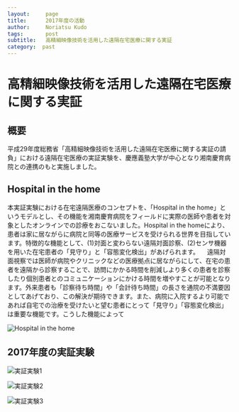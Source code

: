 ```yaml
---
layout:     page
title:      2017年度の活動
author:     Noriatsu Kudo
tags: 		post 
subtitle:  	高精細映像技術を活用した遠隔在宅医療に関する実証
category:  past
---
```

<!-- Start Writing Below in Markdown -->
# 高精細映像技術を活用した遠隔在宅医療に関する実証
## 概要
平成29年度総務省「高精細映像技術を活用した遠隔在宅医療に関する実証の請負」における遠隔在宅医療の実証実験を、慶應義塾大学が中心となり湘南慶育病院との連携のもと実施しました。

## Hospital in the home
本実証実験における在宅遠隔医療のコンセプトを、「Hospital in the home」というモデルとし、その機能を湘南慶育病院をフィールドに実際の医師や患者を対象としたオンラインでの診療をおこないました。Hospital in the homeにより、患者は家に居ながらに病院と同等の医療サービスを受けられる世界を目指しています。特徴的な機能として、(1)対面と変わらない遠隔対面診察、(2)センサ機器を用いた在宅患者の「見守り」と「容態変化検出」があげられます。
　遠隔対面視察では医師が病院やクリニックなどの医療拠点に居ながらにして、在宅の患者を遠隔から診察することで、訪問にかかる時間を削減しより多くの患者を診察したり個別患者とのコミュニケーションにかける時間を増やすことが可能となります。外来患者も「診察待ち時間」や「会計待ち時間」の長さを通院の不満要因としてあげており、この解決が期待できます。また、病院に入院するより可能であれば自宅での治療を受けたいと望む患者にとって「見守り」「容態変化検出」は重要な機能です。こうした機能によって

![Hospital in the home](https://sfc-lisc.github.io/img/posts/001.png)

## 2017年度の実証実験
![実証実験1](https://sfc-lisc.github.io/img/posts/slide01.PNG)

![実証実験2](https://sfc-lisc.github.io/img/posts/slide03.PNG)

![実証実験3](https://sfc-lisc.github.io/img/posts/slide04.PNG)

